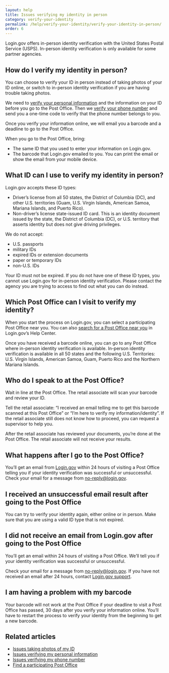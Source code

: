 ```yaml
---
layout: help
title: Issues verifying my identity in person
category: verify-your-identity
permalink: /help/verify-your-identity/verify-your-identity-in-person/
order: 6
---
```


Login.gov offers in-person identity verification with the United States Postal Service (USPS). In-person identity verification is only available for some partner agencies.

## How do I verify my identity in person?

You can choose to verify your ID in person instead of taking photos of your ID online, or switch to in-person identity verification if you are having trouble taking photos.

We need to [verify your personal information](#) and the information on your ID before you go to the Post Office. Then we [verify your phone number](#) and send you a one-time code to verify that the phone number belongs to you.

Once you verify your information online, we will email you a barcode and a deadline to go to the Post Office.

When you go to the Post Office, bring:

- The same ID that you used to enter your information on Login.gov.
- The barcode that Login.gov emailed to you. You can print the email or show the email from your mobile device.

## What ID can I use to verify my identity in person?

Login.gov accepts these ID types:

* Driver’s license from all 50 states, the District of Columbia (DC), and other U.S. territories (Guam, U.S. Virgin Islands, American Samoa, Mariana Islands, and Puerto Rico).
* Non-driver’s license state-issued ID card. This is an identity document issued by the state, the District of Columbia (DC), or U.S. territory that asserts identity but does not give driving privileges.

We do not accept:

* U.S. passports
* military IDs
* expired IDs or extension documents
* paper or temporary IDs
* non-U.S. IDs

Your ID must not be expired. If you do not have one of these ID types, you cannot use Login.gov for in-person identity verification. Please contact the agency you are trying to access to find out what you can do instead.

## Which Post Office can I visit to verify my identity?

When you start the process on Login.gov, you can select a participating Post Office near you. You can also [search for a Post Office near you](#) in Login.gov’s Help Center.

Once you have received a barcode online, you can go to any Post Office where in-person identity verification is available. In-person identity verification is available in all 50 states and the following U.S. Territories: U.S. Virgin Islands, American Samoa, Guam, Puerto Rico and the Northern Mariana Islands.

## Who do I speak to at the Post Office?

Wait in line at the Post Office. The retail associate will scan your barcode and review your ID.

Tell the retail associate: “I received an email telling me to get this barcode scanned at this Post Office” or “I’m here to verify my information/identity”. If the retail associate still does not know how to proceed, you can request a supervisor to help you.

After the retail associate has reviewed your documents, you’re done at the Post Office. The retail associate will not receive your results.

## What happens after I go to the Post Office?

You’ll get an email from [Login.gov](https://secure.login.gov/) within 24 hours of visiting a Post Office telling you if your identity verification was successful or unsuccessful. Check your email for a message from [no-reply@login.gov](mailto:no-reply@login.gov).

## I received an unsuccessful email result after going to the Post Office

You can try to verify your identity again, either online or in person. Make sure that you are using a valid ID type that is not expired.

## I did not receive an email from Login.gov after going to the Post Office

You’ll get an email within 24 hours of visiting a Post Office. We’ll tell you if your identity verification was successful or unsuccessful.

Check your email for a message from [no-reply@login.gov](mailto:no-reply@login.gov). If you have not received an email after 24 hours, contact [Login.gov support](https://login.gov/contact/).

## I am having a problem with my barcode

Your barcode will not work at the Post Office if your deadline to visit a Post Office has passed, 30 days after you verify your information online. You’ll have to restart the process to verify your identity from the beginning to get a new barcode.

## Related articles

* [Issues taking photos of my ID](/help/verify-your-identity/how-to-take-photos-to-verify-your-identity/)
* [Issues verifying my personal information](/help/verify-your-identity/issues-verifying-my-personal-information/)
* [Issues verifying my phone number](/help/verify-your-identity/phone-number/)
* [Find a participating Post Office](/help/verify-your-identity/verify-your-identity-in-person/find-a-participating-post-office/)
